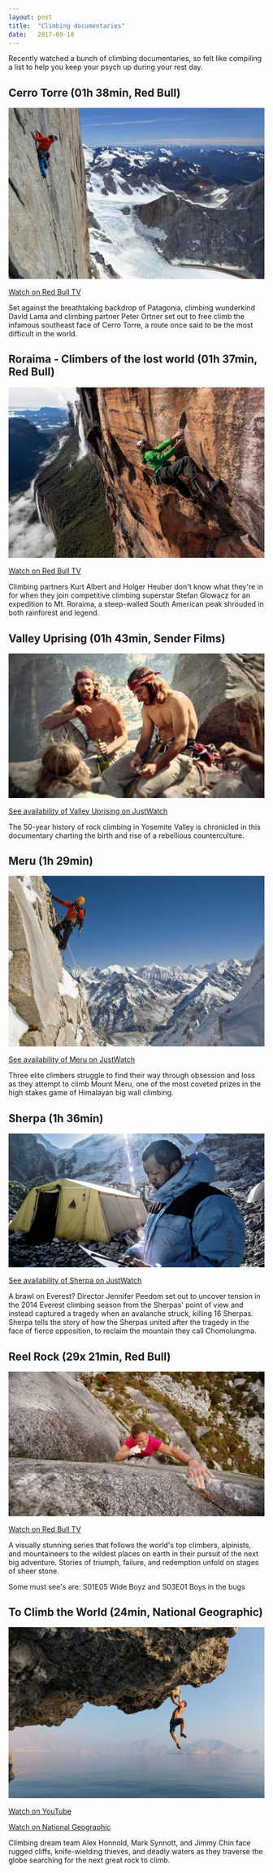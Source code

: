 ```yaml
---
layout: post
title:  "Climbing documentaries"
date:   2017-09-10
---
```


Recently watched a bunch of climbing documentaries, so felt like compiling a list to help you keep your psych up during your rest day.

## Cerro Torre (01h 38min, Red Bull)

![Image of Cerro Torre movie](/img/climbing-movies/cerro-torre.jpg)

[Watch on Red Bull TV](https://www.redbull.tv/film/AP-1MA9VVNQW2111/cerro-torre)

Set against the breathtaking backdrop of Patagonia, climbing wunderkind David Lama and climbing partner Peter Ortner set out to free climb the infamous southeast face of Cerro Torre, a route once said to be the most difficult in the world.

## Roraima - Climbers of the lost world (01h 37min, Red Bull)

![Image of Roraima movie](/img/climbing-movies/roraima.jpg)

[Watch on Red Bull TV](https://www.redbull.tv/film/AP-1MA9W6U9W2111/roraima)

Climbing partners Kurt Albert and Holger Heuber don't know what they're in for when they join competitive climbing superstar Stefan Glowacz for an expedition to Mt. Roraima, a steep-walled South American peak shrouded in both rainforest and legend.

## Valley Uprising (01h 43min, Sender Films)

![Image of Roraima movie](/img/climbing-movies/valley-uprising.jpg)

[See availability of Valley Uprising on JustWatch](https://www.justwatch.com/us/movie/valley-uprising-yosemites-rock-climbing-revolution)

The 50-year history of rock climbing in Yosemite Valley is chronicled in this documentary charting the birth and rise of a rebellious counterculture. 

## Meru (1h 29min)

![Image of Meru movie](/img/climbing-movies/meru.jpg)

[See availability of Meru on JustWatch](https://www.justwatch.com/us/movie/meru)

Three elite climbers struggle to find their way through obsession and loss as they attempt to climb Mount Meru, one of the most coveted prizes in the high stakes game of Himalayan big wall climbing.

## Sherpa (1h 36min)

![Image of Sherpa movie](/img/climbing-movies/sherpa.jpg)

[See availability of Sherpa on JustWatch](https://www.justwatch.com/us/movie/sherpa)

A brawl on Everest? Director Jennifer Peedom set out to uncover tension in the 2014 Everest climbing season from the Sherpas' point of view and instead captured a tragedy when an avalanche struck, killing 16 Sherpas. Sherpa tells the story of how the Sherpas united after the tragedy in the face of fierce opposition, to reclaim the mountain they call Chomolungma.

## Reel Rock (29x 21min, Red Bull)

![Image of Reel Rock](/img/climbing-movies/reel-rock.jpg)

[Watch on Red Bull TV](https://www.redbull.tv/show/AP-1MD65N6X92111/reel-rock)

A visually stunning series that follows the world's top climbers, alpinists, and mountaineers to the wildest places on earth in their pursuit of the next big adventure. Stories of triumph, failure, and redemption unfold on stages of sheer stone.

Some must see's are: S01E05 Wide Boyz and S03E01 Boys in the bugs 

## To Climb the World (24min, National Geographic)

![Image of To Climb the World](/img/climbing-movies/to-climb-the-world.jpg)

[Watch on YouTube](https://www.youtube.com/watch?v=NFfTHoJ9khs)

[Watch on National Geographic](http://video.nationalgeographic.com/video/ng-live/chin-honnold-synnott-climbing-lecture-nglive)

Climbing dream team Alex Honnold, Mark Synnott, and Jimmy Chin face rugged cliffs, knife-wielding thieves, and deadly waters as they traverse the globe searching for the next great rock to climb.


